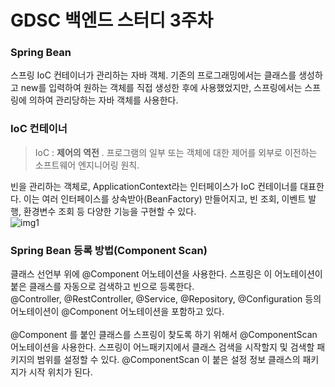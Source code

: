 #  GDSC 백엔드 스터디 3주차
### Spring Bean
스프링 IoC 컨테이너가 관리하는 자바 객체. 기존의 프로그래밍에서는 클래스를 생성하고 new를 입력하여 원하는 객체를 직접 생성한 후에 사용했었지만, 스프링에서는 스프링에 의하여 관리당하는 자바 객체를 사용한다.
### IoC 컨테이너  
> IoC : **제어의 역전** . 프로그램의 일부 또는 객체에 대한 제어를 외부로 이전하는 소프트웨어 엔지니어링 원칙.   

빈을 관리하는 객체로, ApplicationContext라는 인터페이스가 IoC 컨테이너를 대표한다. 이는 여러 인터페이스를 상속받아(BeanFactory) 만들어지고, 빈 조회, 이벤트 발행, 환경변수 조회 등 다양한 기능을 구현할 수 있다.   
![img1](https://velog.velcdn.com/images/rg970604/post/37074976-7406-42a2-a1cd-72b1fb355e49/image.png)
<br>

### Spring Bean 등록 방법(Component Scan)
클래스 선언부 위에 @Component 어노테이션을 사용한다. 스프링은 이 어노테이션이 붙은 클래스를 자동으로 검색하고 빈으로 등록한다.   
@Controller, @RestController, @Service, @Repository, @Configuration 등의 어노테이션이 @Component 어노테이션을 포함하고 있다.   
<br>
@Component 를 붙인 클래스를 스프링이 찾도록 하기 위해서 @ComponentScan 어노테이션을 사용한다. 스프링이 어느패키지에서 클래스 검색을 시작할지 및 검색할 패키지의 범위를 설정할 수 있다. @ComponentScan 이 붙은 설정 정보 클래스의 패키지가 시작 위치가 된다.
